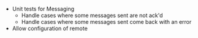 - Unit tests for Messaging
  - Handle cases where some messages sent are not ack'd
  - Handle cases where some messages sent come back with an error
- Allow configuration of remote

